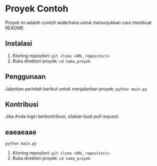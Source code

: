 # Proyek Contoh

Proyek ini adalah contoh sederhana untuk menunjukkan cara membuat README.

## Instalasi

1.  Kloning repositori: `git clone <URL_repositori>`
2.  Buka direktori proyek: `cd nama_proyek`

## Penggunaan

Jalankan perintah berikut untuk menjalankan proyek: `python main.py`

## Kontribusi

Jika Anda ingin berkontribusi, silakan buat *pull request*.

## eaeaeaae
`python main.py`
1. Kloning repositori: `git clone <URL_repositori>`
2. Buka direktori proyek: `cd nama_proyek`
